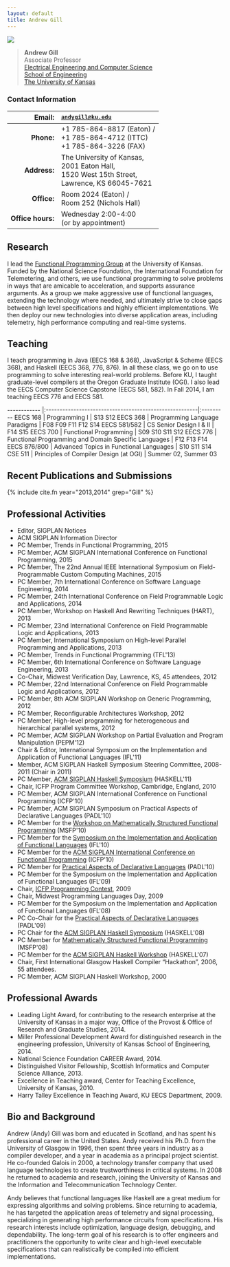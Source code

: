 ```yaml
---
layout: default
title: Andrew Gill
---
```


<img src="{{site.baseurl}}/images/andygill/me.jpg" class="img-rounded floatright"/>



> **Andrew Gill**  
> Associate Professor  
> [Electrical Engineering and Computer Science](http://www.eecs.ku.edu/)  
> [School of Engineering](http://www.engr.ku.edu/)  
> [The University of Kansas](http://www.ku.edu/)  


<div class="clear-both"/>

### Contact Information


 **Email:**     |  <tt>andygill@ku.edu</tt>
 ------------:|:----------------------------
**Phone:**    | +1 785-864-8817 (Eaton) / <BR>  +1 785-864-4712 (ITTC) <BR> +1 785-864-3226 (FAX)
**Address:**  | The University of Kansas, <BR>  2001 Eaton Hall, <BR> 1520 West 15th Street, <BR> Lawrence, KS 66045-7621
**Office:**   | Room 2024 (Eaton) / <BR> Room 252 (Nichols Hall)
**Office hours:** | Wednesday 2:00-4:00 <BR> (or by appointment)

Research
--------

I lead the [Functional Programming Group](/) at the University of Kansas.
Funded by the National Science Foundation,
the International Foundation for Telemetering, and others,
we use functional programming to solve problems in ways that are
amicable to acceleration, and supports
assurance arguments. As a group we make aggressive use of functional languages,
extending the technology where needed, and ultimately strive to close
gaps between high level specifications and highly efficient
implementations. We then deploy our new technologies into diverse
application areas, including telemetry, high performance computing and
real-time systems.

Teaching
--------

I teach programming in Java (EECS 168 &amp; 368),
JavaScript &amp; Scheme (EECS 368), and Haskell (EECS 368, 776, 876).
In all these class, we go on to use programming
to solve interesting real-world problems.
Before KU, I taught graduate-level compilers at the Oregon Graduate
Institute (OGI).
I also lead the EECS Computer Science Capstone (EECS 581, 582).
In Fall 2014, I am teaching EECS 776 and EECS 581.

------------ |:-------------------------------------------------------|:---------
EECS 168     | Programming I					      | S13 S12
EECS 368     | Programming Language Paradigms			      | F08 F09 F11 F12 S14
EECS 581/582 | CS Senior Design I & II				      | F14 S15
EECS 700     | Functional Programming                                 | S09 S10 S11 S12
EECS 776     | Functional Programming and Domain Specific Languages   | F12 F13 F14
EECS 876/800 | Advanced Topics in Functional Languages                | S10 S11 S14
CSE 511      | Principles of Compiler Design (at OGI)                 | Summer 02, Summer 03

## Recent Publications and Submissions

{% include cite.fn year="2013,2014" grep="Gill" %}

## Professional Activities

-   Editor,
        SIGPLAN Notices
-   ACM SIGPLAN Information Director
-   PC Member,
       Trends in Functional Programming,
       2015
-   PC Member,
       ACM SIGPLAN International Conference on Functional Programming,
       2015
-   PC Member,
       The 22nd Annual IEEE International Symposium on 
       Field-Programmable Custom Computing Machines,
       2015
-   PC Member,
       7th International Conference on Software Language Engineering,
       2014
-   PC Member,
       24th International Conference on Field Programmable Logic and Applications,
       2014
-   PC Member,
        Workshop on Haskell And Rewriting Techniques (HART), 
        2013
-   PC Member,
        23nd International Conference on Field Programmable Logic and Applications,
        2013
-   PC Member,
        International Symposium on High-level Parallel Programming and Applications,
        2013
-   PC Member,
        Trends in Functional Programming
        (TFL'13)
-   PC Member,
        6th International Conference on Software Language Engineering,
        2013
-   Co-Chair,
        Midwest Verification Day, Lawrence, KS, 45 attendees,
        2012
-   PC Member,
        22nd International Conference on Field Programmable Logic and Applications,
        2012
-   PC Member,
        8th ACM SIGPLAN Workshop on Generic Programming,
        2012
-   PC Member,
        Reconfigurable Architectures Workshop,
        2012
-   PC Member,
        High-level programming for heterogeneous and hierarchical parallel systems,
        2012
-   PC Member,
        ACM SIGPLAN Workshop on Partial Evaluation and Program Manipulation
        (PEPM'12)
-   Chair & Editor,
        International Symposium on the Implementation and Application of Functional Languages
        (IFL'11)
-   Member,
        ACM SIGPLAN Haskell Symposium Steering Committee,
        2008-2011 (Chair in 2011)
-   PC Member,
        [ACM SIGPLAN Haskell Symposium](http://www.haskell.org/haskell-symposium/2011/)
        (HASKELL'11)
-   Chair,
        ICFP Program Committee Workshop, Cambridge, England,
        2010
-   PC Member,
        ACM SIGPLAN International Conference on Functional Programming
        (ICFP'10)
-   PC Member,
        ACM SIGPLAN Symposium on Practical Aspects of Declarative Languages
        (PADL'10)
-   PC Member for the
        [Workshop on Mathematically Structured Functional Programming](http://cs.ioc.ee/msfp/msfp2010/)
        (MSFP'10)
-   PC Member for the
        [Symposium on the Implementation and Application of Functional Languages](http://www.cs.uu.nl/wiki/bin/view/IFL2010/WebHome)
        (IFL'10)
-   PC Member for the
        [ACM SIGPLAN International Conference on Functional Programming](http://www.icfpconference.org/)
        (ICFP'10)
-   PC Member for
        [Practical Aspects of Declarative Languages](http://clip.dia.fi.upm.es/Conferences/PADL-2010/)
        (PADL'10)
-   PC Member for the
        Symposium on the Implementation and Application of Functional Languages
        (IFL'09)
-  Chair,
        [ICFP Programming Contest](http://www.icfpcontest.org/),
        2009
-   Chair,
        Midwest Programming Languages Day,
        2009
-   PC Member for the
        Symposium on the Implementation and Application of Functional Languages
        (IFL'08)
-   PC Co-Chair for the
        [Practical Aspects of Declarative Languages](http://cs.utdallas.edu/padl09/)
        (PADL'09)
-   PC Chair for the
        [ACM SIGPLAN Haskell Symposium](http://www.haskell.org/haskell-symposium/2008/)
        (HASKELL'08)
-   PC Member for
        [Mathematically Structured Functional Programming](http://msfp.org.uk/)
        (MSFP'08)
-   PC Member for the
        [ACM SIGPLAN Haskell  Workshop](http://www.haskell.org/haskell-workshop/2007/)
        (HASKELL'07)
-   Chair,
	First International Glasgow Haskell Compiler “Hackathon”, 2006, 55 attendees.
-   PC Member,
       ACM SIGPLAN Haskell Workshop,
       2000  


## Professional Awards

 * Leading Light Award, for contributing to the research enterprise at the University of Kansas in a major way, Office of the Provost & Office of Research and Graduate Studies, 2014.
 * Miller Professional Development Award for distinguished research in the engineering profession,
   University of Kansas School of Engineering, 
   2014.
 * National Science Foundation CAREER Award, 2014.
 * Distinguished Visitor Fellowship, Scottish Informatics and Computer Science Alliance, 2013.
 * Excellence in Teaching award, Center for Teaching Excellence, University of Kansas, 2010.
 * Harry Talley Excellence in Teaching Award, KU EECS Department, 2009.

## Bio and Background

Andrew (Andy) Gill was born and educated in Scotland, and has spent his
professional career in the United States. Andy received his Ph.D. from
the University of Glasgow in 1996, then spent three years in industry as
a compiler developer, and a year in academia as a principal project
scientist. He co-founded Galois in 2000, a technology transfer company
that used language technologies to create trustworthiness in critical
systems. In 2008 he returned to academia and research, joining the
University of Kansas and the Information and Telecommunication
Technology Center.

Andy believes that functional languages like Haskell are a great medium
for expressing algorithms and solving problems.
Since returning to academia, he has targeted the application areas of
telemetry and signal processing, specializing in generating high performance
circuits from specifications. His research interests include optimization,
language design, debugging, and dependability. The long-term goal of his
research is to offer engineers and practitioners the opportunity to write
clear and high-level executable specifications that can realistically be
compiled into efficient implementations.
